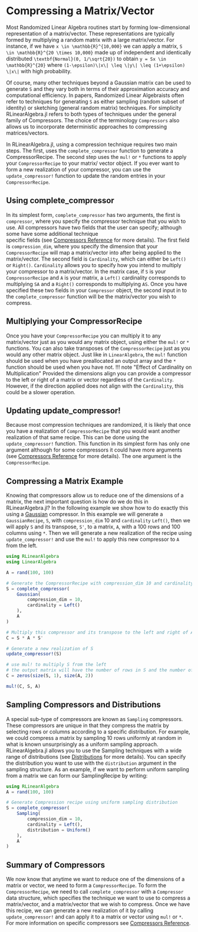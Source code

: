 # Compressing a Matrix/Vector
Most Randomized Linear Algebra routines start by forming low-dimensional representation of 
a matrix/vector. These representations are typically formed by multiplying a 
random matrix with a large matrix/vector. 
For instance, if we have ``x \in \mathbb{R}^{10,000}`` we can apply a matrix, 
``S \in \mathbb{R}^{20 \times 10,000}`` made up of 
independent and identically distributed ``\textbf{Normal}(0, 1/\sqrt{20})`` to obtain
``y = Sx \in \mathbb{R}^{20}`` where
``(1-\epsilon)\|x\| \leq \|y\| \leq (1+\epsilon) \|x\|`` with high probability. 

Of course, many other techniques beyond a Gaussian matrix can be used to generate 
``S`` and they vary both in terms of their approximation accuracy and computational 
efficiency. In papers, Randomized Linear Algebraists often refer to techniques
for generating ``S`` as either sampling (random subset of identity) or sketching 
(general random matrix) techniques. For simplicity RLinearAlgebra.jl refers to both types 
of techniques under the general family of Compressors. The choice of the terminology 
`Compressors` also allows us to incorporate deterministic approaches to compressing 
matrices/vectors. 

In RLinearAlgebra.jl, using a compression technique requires two main steps. The first,
uses the `complete_compressor` function to generate a CompressorRecipe. The second 
step uses the `mul!` or `*` functions to apply your `CompressorRecipe` to your matrix/
vector object. If you ever want to form a new realization of your compressor, you can 
use the `update_compressor!` function to update the random entries in your 
`CompressorRecipe`. 

## Using complete_compressor
In its simplest form, `complete_compressor` has two arguments, the first is `compressor`,
where you specify the compressor technique that you wish to use. All compressors
have two fields that the user can specify; although some have some additional technique  
specific fields (see [Compressors Reference](@ref) for more details). The first field 
is `compression_dim`, where you specify the dimension that your `CompressorRecipe` will map 
a matrix/vector into after being applied to the matrix/vector. The second field is 
`Cardinality`, which can either be `Left()` or `Right()`. `Cardinality` allows you to 
specify how you intend to multiply your compressor to a matrix/vector. In the matrix case, 
if `S` is your `CompressorRecipe` and `A` is your matrix, a `Left()` cardinality 
corresponds to multiplying `SA` and a `Right()` corresponds to multiplying `AS`. Once 
you have specified these two fields in your `Compressor` object, the second input in to the 
`complete_compressor` function will be the matrix/vector you wish to compress. 

## Multiplying your CompressorRecipe
Once you have your `CompressorRecipe` you can multiply it to any matrix/vector 
just as you would any matrix object, using either the `mul!` or `*` functions. You can also 
take transposes of the `CompressorRecipe` just as you would any other matrix object. 
Just like in `LinearAlgebra`, the `mul!` function should be used when you have preallocated 
an output array and the `*` function should be used when you have not. 
!!! note "Effect of Cardinality on Multiplication"
    Provided the dimensions align you can provide a compressor to the left or 
    right of a matrix or vector regardless of the `Cardinality`. However, if the 
    direction applied does not align with the `Cardinality`, this could be a slower 
    operation.

## Updating update_compressor!
Because most compression techniques are randomized, it is likely that once you have a 
realization of `CompressorRecipe` that you would want another realization of that same 
recipe. This can be done using the `update_compressor!` function. This function in 
its simplest form has only one argument although for some compressors it could have more
arguments (see [Compressors Reference](@ref) for more details). The one argument is the 
`CompressorRecipe`.

## Compressing a Matrix Example
Knowing that compressors allow us to reduce one of the dimensions of a matrix, the next 
important question is how do we do this in RLinearAlgebra.jl? In the following example 
we show how to do exactly this using a [Gaussian](@ref) compressor. In this 
example we will generate a `GaussianRecipe`, `S`, with `compression_dim` 10 and 
`cardinality` `Left()`, then we will apply `S` and its transpose, `S'`, to a matrix, `A`, 
with a 100 rows and 100 columns using `*`. 
Then we will generate a new realization of the recipe using 
`update_compressor!` and use the `mul!` to apply this new compressor to `A` from 
the left.

```julia 
using RLinearAlgebra
using LinearAlgebra

A = rand(100, 100)

# Generate the CompressorRecipe with compression_dim 10 and cardinality Left()
S = complete_compressor(
    Gaussian(
        compression_dim = 10,
        cardinality = Left()
    ),
    A
)

# Multiply this compressor and its transpose to the left and right of A, respectively
C = S * A * S'

# Generate a new realization of S
update_compressor!(S)

# use mul! to multiply S from the left
# the output matrix will have the number of rows in S and the number of columns in A
C = zeros(size(S, 1), size(A, 2))

mul!(C, S, A)
```

## Sampling Compressors and Distributions
A special sub-type of compressors are known as `Sampling` compressors. These compressors
are unique in that they compress the matrix by selecting rows or columns according to a 
specific distribution. For example, we could compress a matrix by sampling 10 rows uniformly
at random in what is known unsurprisingly as a uniform sampling approach. RLinearAlgebra.jl
allows you to use the Sampling techniques with a wide range of distributions (see 
[Distributions](@ref) for more details). You can specify the distribution you want to use
with the `distribution` argument in the sampling structure. As an example, if we want to 
perform uniform sampling from a matrix we can form our SamplingRecipe by writing:
```julia
using RLinearAlgebra
A = rand(100, 100)

# Generate Compression recipe using uniform sampling distribution
S = complete_compressor(
    Sampling(
        compression_dim = 10,
        cardinality = Left(),
        distribution = Uniform()
    ),
    A
)
```

## Summary of Compressors
We now know that anytime we want to reduce one of the dimensions of a matrix or vector,
we need to form a `CompressorRecipe`. To form the `CompressorRecipe`, we need to call
`complete_compressor` with a `Compressor` data structure, which specifies the technique
we want to use to compress a matrix/vector, and a matrix/vector that we wish to compress.
Once we have this recipe, we can generate a new realization of it by calling 
`update_compressor!` and can apply it to a matrix or vector using `mul!` or `*`. For more
information on specific compressors see [Compressors Reference](@ref).
